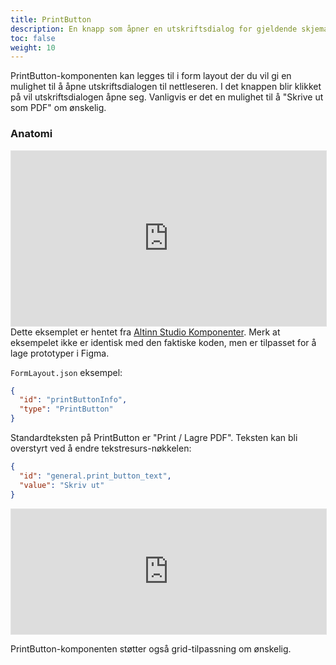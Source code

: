 ```yaml
---
title: PrintButton
description: En knapp som åpner en utskriftsdialog for gjeldende skjemaside
toc: false
weight: 10
---
```


PrintButton-komponenten kan legges til i form layout der du vil gi en mulighet til å åpne utskriftsdialogen til nettleseren.
I det knappen blir klikket på vil utskriftsdialogen åpne seg. Vanligvis er det en mulighet til å "Skrive ut som PDF" om ønskelig.

### Anatomi
<iframe style="border: 1px solid rgba(0, 0, 0, 0.1);" width="100%" height="280" src="https://embed.figma.com/proto/ycDW0BPrMDW3SKZ56de4hY/https%3A%2F%2Fdocs.altinn.studio?page-id=0%3A1&node-id=238-7624&viewport=-814%2C659%2C1.32&scaling=contain&content-scaling=responsive&starting-point-node-id=238%3A7624&show-proto-sidebar=1&embed-host=share" allowfullscreen></iframe>
Dette eksemplet er hentet fra <a href="https://www.figma.com/community/file/1344307804742953785/altinn-studio-komponenter" target="_blank">Altinn Studio Komponenter</a>. Merk at eksempelet ikke er identisk med den faktiske koden, men er tilpasset for å lage prototyper i Figma.

`FormLayout.json` eksempel:

```json
{
  "id": "printButtonInfo",
  "type": "PrintButton"
}
```
Standardteksten på PrintButton er "Print / Lagre PDF".
Teksten kan bli overstyrt ved å endre tekstresurs-nøkkelen:
```json
{
  "id": "general.print_button_text",
  "value": "Skriv ut"
}
```
<iframe style="border: 1px solid rgba(0, 0, 0, 0.1);" width="100%" height="200" src="https://embed.figma.com/proto/ycDW0BPrMDW3SKZ56de4hY/https%3A%2F%2Fdocs.altinn.studio?page-id=0%3A1&node-id=238-7624&viewport=-814%2C659%2C1.32&scaling=contain&content-scaling=responsive&starting-point-node-id=238%3A7624&show-proto-sidebar=1&embed-host=share" allowfullscreen></iframe>


PrintButton-komponenten støtter også grid-tilpassning om ønskelig.
